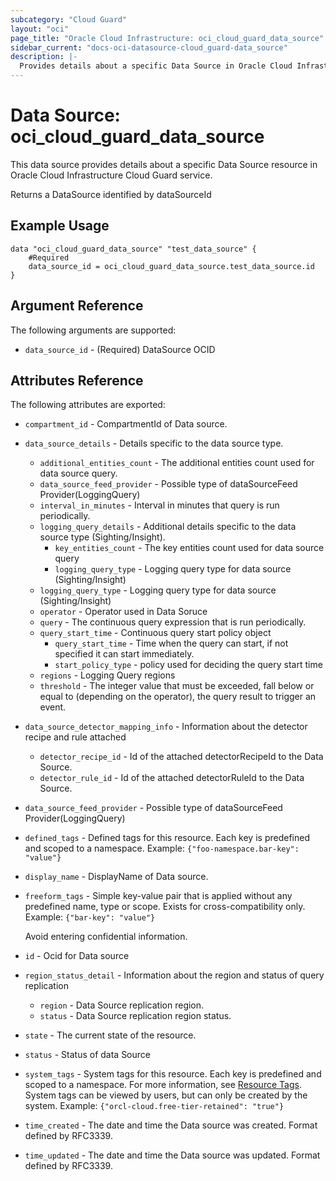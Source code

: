 ```yaml
---
subcategory: "Cloud Guard"
layout: "oci"
page_title: "Oracle Cloud Infrastructure: oci_cloud_guard_data_source"
sidebar_current: "docs-oci-datasource-cloud_guard-data_source"
description: |-
  Provides details about a specific Data Source in Oracle Cloud Infrastructure Cloud Guard service
---
```


# Data Source: oci_cloud_guard_data_source
This data source provides details about a specific Data Source resource in Oracle Cloud Infrastructure Cloud Guard service.

Returns a DataSource identified by dataSourceId

## Example Usage

```hcl
data "oci_cloud_guard_data_source" "test_data_source" {
	#Required
	data_source_id = oci_cloud_guard_data_source.test_data_source.id
}
```

## Argument Reference

The following arguments are supported:

* `data_source_id` - (Required) DataSource OCID


## Attributes Reference

The following attributes are exported:

* `compartment_id` - CompartmentId of Data source.
* `data_source_details` - Details specific to the data source type.
	* `additional_entities_count` - The additional entities count used for data source query.
	* `data_source_feed_provider` - Possible type of dataSourceFeed Provider(LoggingQuery)
	* `interval_in_minutes` - Interval in minutes that query is run periodically.
	* `logging_query_details` - Additional details specific to the data source type (Sighting/Insight).
		* `key_entities_count` - The key entities count used for data source query
		* `logging_query_type` - Logging query type for data source (Sighting/Insight)
	* `logging_query_type` - Logging query type for data source (Sighting/Insight)
	* `operator` - Operator used in Data Soruce
	* `query` - The continuous query expression that is run periodically.
	* `query_start_time` - Continuous query start policy object
		* `query_start_time` - Time when the query can start, if not specified it can start immediately.
		* `start_policy_type` - policy used for deciding the query start time
	* `regions` - Logging Query regions
	* `threshold` - The integer value that must be exceeded, fall below or equal to (depending on the operator), the query result to trigger an event.
* `data_source_detector_mapping_info` - Information about the detector recipe and rule attached
	* `detector_recipe_id` - Id of the attached detectorRecipeId to the Data Source.
	* `detector_rule_id` - Id of the attached detectorRuleId to the Data Source.
* `data_source_feed_provider` - Possible type of dataSourceFeed Provider(LoggingQuery)
* `defined_tags` - Defined tags for this resource. Each key is predefined and scoped to a namespace. Example: `{"foo-namespace.bar-key": "value"}` 
* `display_name` - DisplayName of Data source.
* `freeform_tags` - Simple key-value pair that is applied without any predefined name, type or scope. Exists for cross-compatibility only. Example: `{"bar-key": "value"}`

	Avoid entering confidential information. 
* `id` - Ocid for Data source
* `region_status_detail` - Information about the region and status of query replication
	* `region` - Data Source replication region.
	* `status` - Data Source replication region status.
* `state` - The current state of the resource.
* `status` - Status of data Source
* `system_tags` - System tags for this resource. Each key is predefined and scoped to a namespace. For more information, see [Resource Tags](https://docs.cloud.oracle.com/iaas/Content/General/Concepts/resourcetags.htm). System tags can be viewed by users, but can only be created by the system.  Example: `{"orcl-cloud.free-tier-retained": "true"}` 
* `time_created` - The date and time the Data source was created. Format defined by RFC3339.
* `time_updated` - The date and time the Data source was updated. Format defined by RFC3339.

